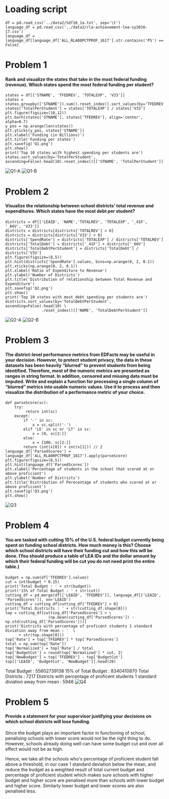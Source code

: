 # Loading script

```
df = pd.read_csv('../data2/Sdf16_1a.txt', sep='\t')
language_df = pd.read_csv('../data2/rla-achievement-lea-sy2016-17.csv')
language_df = language_df[language_df['ALL_RLA00PCTPROF_1617'].str.contains('PS') == False]
```

# Problem 1

#### Rank and visualize the states that take in the most federal funding (revenue). Which states spend the most federal funding per student?

```
states = df[['STNAME', 'TFEDREV', 'TOTALEXP', 'V33']]
states = states.groupby(['STNAME']).sum().reset_index().sort_values(by='TFEDREV')
states['TotalPerStudent'] = states['TOTALEXP'] / states['V33']
plt.figure(figsize=(10,12))
plt.barh(states['STNAME'], states['TFEDREV'], align='center', alpha=0.7)
y_pos = np.arange(len(states))
plt.yticks(y_pos, states['STNAME'])
plt.xlabel('Funding (in Billions)')
plt.title('Funding per states')
plt.savefig('Q1.png')
plt.show()
print('Top 10 states with highest spending per students are')
states.sort_values(by='TotalPerStudent', ascending=False).head(10).reset_index()[['STNAME', 'TotalPerStudent']]
```

![Q1-A](Q1-A.png)
![Q1-B](Q1-B.png)

# Problem 2

#### Visualize the relationship between school districts’ total revenue and expenditures. Which states have the most debt per student?

```
districts = df[['LEAID', 'NAME','TOTALREV', 'TOTALEXP', '_41F', '_66V', 'V33']]
districts = districts[districts['TOTALREV'] > 0]
districts = districts[districts['V33'] > 0]
districts['SpendRate'] = districts['TOTALEXP'] / districts['TOTALREV']
districts['TotalDebt'] = districts['_41F'] + districts['_66V']
districts['TotalDebtPerStudent'] = districts['TotalDebt'] / districts['V33']
plt.figure(figsize=(8,5))
plt.hist(districts['SpendRate'].values, bins=np.arange(0, 2, 0.1))
plt.xticks(np.arange(0, 2, 0.1))
plt.xlabel('Ratio of Expenditure to Revenue')
plt.ylabel('Number of Districts')
plt.title('Distribution of relationship between Total Revenue and Expenditure')
plt.savefig('Q2.png')
plt.show()
print('Top 10 states with most debt spending per students are')
districts.sort_values(by='TotalDebtPerStudent', ascending=False).head(10) \
                .reset_index()[['NAME', 'TotalDebtPerStudent']]
```

![Q2-A](Q2-A.png)
![Q2-B](Q2-B.png)

# Problem 3

#### The district-level performance metrics from EDFacts may be useful in your decision. However, to protect student privacy, the data in these datasets has been heavily “blurred” to prevent students from being identified. Therefore, most of the numeric metrics are presented as ranges in string format. In addition, censored and missing data must be imputed. Write and explain a function for processing a single column of “blurred” metrics into usable numeric values. Use it to process and then visualize the distribution of a performance metric of your choice.

```
def parseScore(sc):
    try:
         return int(sc)
    except:
        if '-' in sc:
            x = sc.split('-')
        elif 'LE' in sc or 'LT' in sc:
            x = [0, sc[2:]]
        else:
            x = [100, sc[2:]]
        return (int(x[0]) + int(x[1])) // 2
language_df['ParsedScores'] = language_df['ALL_RLA00PCTPROF_1617'].apply(parseScore)
plt.figure(figsize=(8,5))
plt.hist(language_df['ParsedScores'])
plt.xlabel('Percentage of students in the school that scored at or above proficient')
plt.ylabel('Number of Districts')
plt.title('Distribution of Perecentage of students who scored at or above proficient')
plt.savefig('Q3.png')
plt.show()
```

![Q3](Q3.png)

# Problem 4

#### You are tasked with cutting 15% of the U.S. federal budget currently being spent on funding school districts. How much money is this? Choose which school districts will have their funding cut and how this will be done. (You should produce a table of LEA IDs and the dollar amount by which their federal funding will be cut you do not need print the entire table.)

```
budget = np.sum(df['TFEDREV'].values)
cut = int(budget * 0.15)
print('Total Budget : ' + str(budget))
print('15% of Total Budget : ' + str(cut))
cutting_df = pd.merge(df[['LEAID', 'TFEDREV']], language_df[['LEAID', 'ParsedScores']], on='LEAID')
cutting_df = cutting_df[cutting_df['TFEDREV'] > 0]
print('Total Districts : ' + str(cutting_df.shape[0]))
top = cutting_df[cutting_df['ParsedScores'] > \
                   (np.mean(cutting_df['ParsedScores']) - np.std(cutting_df['ParsedScores']))]
print('Districts with percentage of proficent students 1 standard diviation away from mean : '  \
      + str(top.shape[0]))
top['Rate'] = top['TFEDREV'] * top['ParsedScores']
total = np.sum(top['Rate'])
top['Normalized'] = top['Rate'] / total
top['BudgetCut'] = round(top['Normalized'] * cut, 2)
top['NewBudget'] = top['TFEDREV'] - top['BudgetCut']
top[['LEAID', 'BudgetCut', 'NewBudget']].head(20)
```

Total Budget : 55602739138
15% of Total Budget : 8340410870
Total Districts : 7217
Districts with percentage of proficent students 1 standard diviation away from mean : 5946
![Q4](Q4.png)

# Problem 5

#### Provide a statement for your supervisor justifying your decisions on which school districts will lose funding.

Since the budget plays an important factor in functioning of school, penalising schools with lower score would not be the right thing to do. However, schools already doing well can have some budget cut and over all effect would not be as high.

Hence, we take all the schools who's percentage of proficient student fall above a threshold, in our case 1 standard deviation below the mean, and reduce the budget as a weighted result of total current budget and percentage of proficient student which makes sure schools with higher budget and higher score are penalised more than schools with lower budget and higher score. Similarly lower budget and lower scores are also penalised less.
